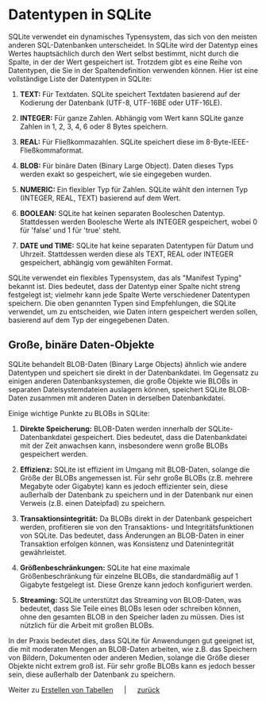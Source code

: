 # Datentypen in SQLite

SQLite verwendet ein dynamisches Typensystem, das sich von den meisten anderen SQL-Datenbanken unterscheidet. In SQLite
wird der Datentyp eines Wertes hauptsächlich durch den Wert selbst bestimmt, nicht durch die Spalte, in der der Wert
gespeichert ist. Trotzdem gibt es eine Reihe von Datentypen, die Sie in der Spaltendefinition verwenden können. Hier ist
eine vollständige Liste der Datentypen in SQLite:

1. **TEXT:** Für Textdaten. SQLite speichert Textdaten basierend auf der Kodierung der Datenbank (UTF-8, UTF-16BE oder
   UTF-16LE).

2. **INTEGER:** Für ganze Zahlen. Abhängig vom Wert kann SQLite ganze Zahlen in 1, 2, 3, 4, 6 oder 8 Bytes speichern.

3. **REAL:** Für Fließkommazahlen. SQLite speichert diese im 8-Byte-IEEE-Fließkommaformat.

4. **BLOB:** Für binäre Daten (Binary Large Object). Daten dieses Typs werden exakt so gespeichert, wie sie eingegeben
   wurden.

5. **NUMERIC:** Ein flexibler Typ für Zahlen. SQLite wählt den internen Typ (INTEGER, REAL, TEXT) basierend auf dem
   Wert.

6. **BOOLEAN:** SQLite hat keinen separaten Booleschen Datentyp. Stattdessen werden Boolesche Werte als INTEGER
   gespeichert, wobei 0 für 'false' und 1 für 'true' steht.

7. **DATE und TIME:** SQLite hat keine separaten Datentypen für Datum und Uhrzeit. Stattdessen werden diese als TEXT,
   REAL oder INTEGER gespeichert, abhängig vom gewählten Format.

SQLite verwendet ein flexibles Typensystem, das als "Manifest Typing" bekannt ist. Dies bedeutet, dass der Datentyp
einer Spalte nicht streng festgelegt ist; vielmehr kann jede Spalte Werte verschiedener Datentypen speichern. Die oben
genannten Typen sind Empfehlungen, die SQLite verwendet, um zu entscheiden, wie Daten intern gespeichert werden sollen,
basierend auf dem Typ der eingegebenen Daten.

## Große, binäre Daten-Objekte

SQLite behandelt BLOB-Daten (Binary Large Objects) ähnlich wie andere Datentypen und speichert sie direkt in der
Datenbankdatei. Im Gegensatz zu einigen anderen Datenbanksystemen, die große Objekte wie BLOBs in separaten
Dateisystemdateien auslagern können, speichert SQLite BLOB-Daten zusammen mit anderen Daten in derselben Datenbankdatei.

Einige wichtige Punkte zu BLOBs in SQLite:

1. **Direkte Speicherung:** BLOB-Daten werden innerhalb der SQLite-Datenbankdatei gespeichert. Dies bedeutet, dass die
   Datenbankdatei mit der Zeit anwachsen kann, insbesondere wenn große BLOBs gespeichert werden.

2. **Effizienz:** SQLite ist effizient im Umgang mit BLOB-Daten, solange die Größe der BLOBs angemessen ist. Für sehr
   große BLOBs (z.B. mehrere Megabyte oder Gigabyte) kann es jedoch effizienter sein, diese außerhalb der Datenbank zu
   speichern und in der Datenbank nur einen Verweis (z.B. einen Dateipfad) zu speichern.

3. **Transaktionsintegrität:** Da BLOBs direkt in der Datenbank gespeichert werden, profitieren sie von den
   Transaktions- und Integritätsfunktionen von SQLite. Das bedeutet, dass Änderungen an BLOB-Daten in einer Transaktion
   erfolgen können, was Konsistenz und Datenintegrität gewährleistet.

4. **Größenbeschränkungen:** SQLite hat eine maximale Größenbeschränkung für einzelne BLOBs, die standardmäßig auf 1
   Gigabyte festgelegt ist. Diese Grenze kann jedoch konfiguriert werden.

5. **Streaming:** SQLite unterstützt das Streaming von BLOB-Daten, was bedeutet, dass Sie Teile eines BLOBs lesen oder
   schreiben können, ohne den gesamten BLOB in den Speicher laden zu müssen. Dies ist nützlich für die Arbeit mit großen
   BLOBs.

In der Praxis bedeutet dies, dass SQLite für Anwendungen gut geeignet ist, die mit moderaten Mengen an BLOB-Daten
arbeiten, wie z.B. das Speichern von Bildern, Dokumenten oder anderen Medien, solange die Größe dieser Objekte nicht
extrem groß ist. Für sehr große BLOBs kann es jedoch besser sein, diese außerhalb der Datenbank zu speichern.

Weiter zu [Erstellen von Tabellen](../unterrichte/create_tables.md) &emsp; | &emsp; [zurück](../datenbanken.md)
